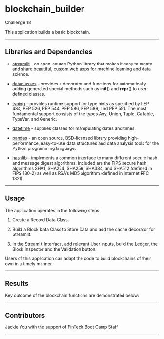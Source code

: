 # blockchain_builder
Challenge 18

This application builds a basic blockchain.

---

## Libraries and Dependancies

* [streamlit](https://docs.streamlit.io/en/stable/) - an open-source Python library that makes it easy to create and share beautiful, custom web apps for machine learning and data science.

* [dataclasses](https://docs.python.org/3/library/dataclasses.html) - provides a decorator and functions for automatically adding generated special methods such as __init__() and __repr__() to user-defined classes.

* [typing](https://docs.python.org/3/library/typing.html) - provides runtime support for type hints as specified by PEP 484, PEP 526, PEP 544, PEP 586, PEP 589, and PEP 591. The most fundamental support consists of the types Any, Union, Tuple, Callable, TypeVar, and Generic.

* [datetime](https://docs.python.org/3/library/datetime.html) - supplies classes for manipulating dates and times.

* [pandas](https://pandas.pydata.org/docs/) - an open source, BSD-licensed library providing high-performance, easy-to-use data structures and data analysis tools for the Python programming language.

* [hashlib](https://docs.python.org/3/library/hashlib.html) - implements a common interface to many different secure hash and message digest algorithms. Included are the FIPS secure hash algorithms SHA1, SHA224, SHA256, SHA384, and SHA512 (defined in FIPS 180-2) as well as RSA’s MD5 algorithm (defined in Internet RFC 1321).

---

## Usage

The application operates in the following steps:

1. Create a Record Data Class.

2. Build a Block Data Class to Store Data and add the cache decorator for Streamlit.

3. In the Streamlit Interface, add relevant User Inputs, build the Ledger, the Block Inspector and the Validation button.

Users of this application can adapt the code to build blockchains of their own in a timely manner.

---

## Results

Key outcome of the blockchain functions are demonstrated below:



---

## Contributors

Jackie You with the support of FinTech Boot Camp Staff

---